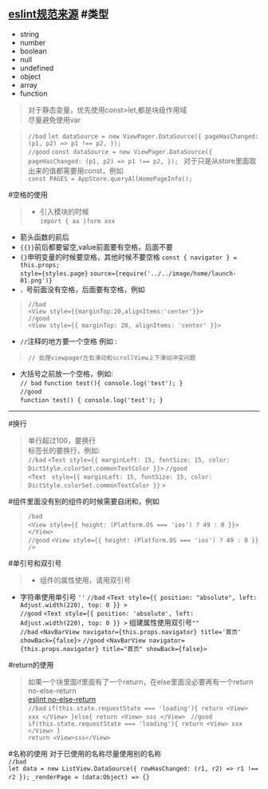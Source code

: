 [eslint规范来源](https://github.com/adamlu/javascript-style-guide)
#类型
--
* string
* number
* boolean
* null 
* undefined
* object
* array
* function

>对于静态变量，优先使用const>let,都是块级作用域  
>尽量避免使用var

>`//bad`
`
let dataSource = new ViewPager.DataSource({
      pageHasChanged: (p1, p2) => p1 !== p2,
    });
`  
`//good`
`const dataSource = new ViewPager.DataSource({
      pageHasChanged: (p1, p2) => p1 !== p2,
    });
`
对于只是从store里面取出来的值都需要用const，例如  
`const PAGES = AppStore.queryAllHomePageInfo();`  

#空格的使用
>* 引入模块的时候  
`import { aa }form xxx
`
* 箭头函数的前后  
* `{{}}`前后都要留空,value前面要有空格，后面不要  
* `{}`申明变量的时候要空格，其他时候不要空格
`const { navigator } = this.props;`  
`style={styles.page}`
`source={require('../../image/home/launch-01.png')}`
* `，`号前面没有空格，后面要有空格，例如  
>`//bad`  
`
<View style={{marginTop:20,alignItems:'center'}}>
`  
`//good`  
`<View style={{ marginTop: 20, alignItems: 'center' }}>`

>
* `//`注释的地方要一个空格  例如  : 
>`// 处理viewpager左右滑动和scrollView上下滑动冲突问题`   
* 大括号之前放一个空格，例如:  
`// bad`
`function test(){
  console.log('test');
}`  
`//good`  
`
function test() {
  console.log('test');
}
` 

---
#换行
>单行超过100，要换行    
>标签长的要换行，例如:  
>`//bad`
>`<Text style={{ marginLeft: 15, fontSize: 15, color: DictStyle.colorSet.commonTextColor }}>`
>`//good`  
`<Text`
  ` style={{ marginLeft: 15, fontSize: 15, color: 			DictStyle.colorSet.commonTextColor }}`
            `>`   

#组件里面没有别的组件的时候需要自闭和，例如  
>`/bad`  
` <View style={{ height: (Platform.OS === 'ios') ? 49 : 0 }}>  `
` </View>`  
`//good`
`<View style={{ height: (Platform.OS === 'ios') ? 49 : 0 }} />`

#单引号和双引号
>* 组件的属性使用，请用双引号
* 字符串使用单引号  `''`
`//bad`
`<Text
            style={{ position: "absolute", left: Adjust.width(220), top: 0
             }}
          >`  
`//good`
`<Text
            style={{ position: 'absolute', left: Adjust.width(220), top: 0
             }}
          >`
 组建属性使用双引号`""`  
 `//bad`
 `<NavBarView navigator={this.props.navigator} title='首页' showBack={false}>`
 `//good`
 `<NavBarView navigator={this.props.navigator} title="首页" showBack={false}>`
 
#return的使用
>如果一个块里面if里面有了一个return，在else里面没必要再有一个return  no-else-return  
[eslint no-else-return](http://eslint.org/docs/rules/no-else-return)  
`//bad`
`if(this.state.requestState === 'loading'){
return <View> xxx </View>
}else{
return <View> sss </View>
`
`//good`
`if(this.state.requestState === 'loading'){
return <View> xxx </View>
}`  
`return <View>sss</View>
`

#名称的使用
对于已使用的名称尽量使用别的名称  
`//bad`  
`let data = new ListView.DataSource({ rowHasChanged: (r1, r2) => r1 !== r2 });`
`_renderPage = (data:Object) => {}`
